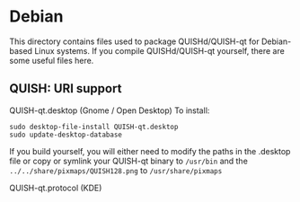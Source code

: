 
Debian
====================
This directory contains files used to package QUISHd/QUISH-qt
for Debian-based Linux systems. If you compile QUISHd/QUISH-qt yourself, there are some useful files here.

## QUISH: URI support ##


QUISH-qt.desktop  (Gnome / Open Desktop)
To install:

	sudo desktop-file-install QUISH-qt.desktop
	sudo update-desktop-database

If you build yourself, you will either need to modify the paths in
the .desktop file or copy or symlink your QUISH-qt binary to `/usr/bin`
and the `../../share/pixmaps/QUISH128.png` to `/usr/share/pixmaps`

QUISH-qt.protocol (KDE)

